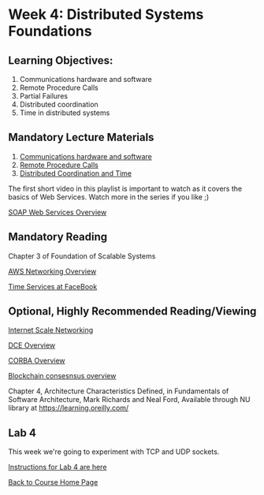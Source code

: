 # Week 4: Distributed Systems Foundations

## Learning Objectives:
1. Communications hardware and software
1. Remote Procedure Calls
1. Partial Failures
1. Distributed coordination
1. Time in distributed systems


## Mandatory Lecture Materials
1. [Communications hardware and software](https://youtu.be/O_XvP6CMQjA)
1. [Remote Procedure Calls](https://youtu.be/wWUlfHwecvY)
1. [Distributed Coordination and Time](https://youtu.be/--fyMrn5MTo)

The first short video in this playlist is important to watch as it covers the basics of Web Services. Watch more in the series if you like ;)

[SOAP Web Services Overview](https://www.youtube.com/watch?v=mKjvKPlb1rA&list=PLqq-6Pq4lTTZTYpk_1DOowOGWJMIH5T39)


## Mandatory Reading

Chapter 3 of Foundation of Scalable Systems

[AWS Networking Overview](https://aws.amazon.com/blogs/apn/aws-networking-for-developers/)

[Time Services at FaceBook](https://engineering.fb.com/production-engineering/ntp-service/)

## Optional, Highly Recommended Reading/Viewing

[Internet Scale Networking](https://en.wikipedia.org/wiki/Tier_1_network#List_of_Tier_1_networks)

[DCE Overview](http://www.opengroup.org/dce/)

[CORBA Overview](http://www.corba.org)

[Blockchain consesnsus overview](https://medium.com/@chrshmmmr/consensus-in-blockchain-systems-in-short-691fc7d1fefe)

Chapter 4, Architecture Characteristics Defined, in Fundamentals of Software Architecture, Mark Richards and Neal Ford, Available through NU library at https://learning.oreilly.com/

## Lab 4
This week we're going to experiment with TCP and UDP sockets.

[Instructions for Lab 4 are here](https://gortonator.github.io/bsds-6650/labs/lab-4)


[Back to Course Home Page](https://gortonator.github.io/bsds-6650/)

